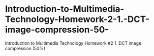 # Introduction-to-Multimedia-Technology-Homework-2-1.-DCT-image-compression-50-
Introduction to Multimedia Technology Homework #2 1. DCT image compression (50%)
